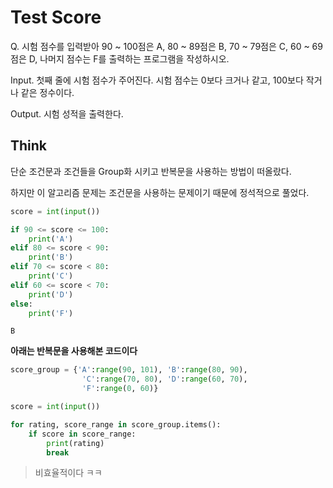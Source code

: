 # Test Score

Q. 시험 점수를 입력받아 90 ~ 100점은 A, 80 ~ 89점은 B, 70 ~ 79점은 C, 60 ~ 69점은 D, 나머지 점수는 F를 출력하는 프로그램을 작성하시오.

Input. 첫째 줄에 시험 점수가 주어진다. 시험 점수는 0보다 크거나 같고, 100보다 작거나 같은 정수이다.

Output. 시험 성적을 출력한다.

## Think

단순 조건문과 조건들을 Group화 시키고 반복문을 사용하는 방법이 떠올랐다.

하지만 이 알고리즘 문제는 조건문을 사용하는 문제이기 때문에 정석적으로 풀었다.


```python
score = int(input())

if 90 <= score <= 100:
    print('A')
elif 80 <= score < 90:
    print('B')
elif 70 <= score < 80:
    print('C')
elif 60 <= score < 70:
    print('D')
else:
    print('F')
```

    B


**아래는 반복문을 사용해본 코드이다**


```python
score_group = {'A':range(90, 101), 'B':range(80, 90), 
                'C':range(70, 80), 'D':range(60, 70),
                'F':range(0, 60)}

score = int(input())

for rating, score_range in score_group.items():
    if score in score_range:
        print(rating)
        break
```

>비효율적이다 ㅋㅋ
